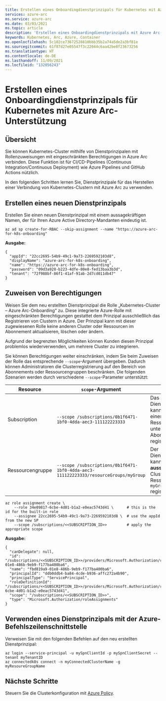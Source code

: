 ```yaml
---
title: Erstellen eines Onboardingdienstprinzipals für Kubernetes mit Azure Arc-Unterstützung
services: azure-arc
ms.service: azure-arc
ms.date: 03/03/2021
ms.topic: article
description: 'Erstellen eines Onboardingdienstprinzipals mit Azure Arc-Unterstützung '
keywords: Kubernetes, Arc, Azure, Container
ms.openlocfilehash: 5c102ce73672528810bbb35b2a74a5de2a3bf81e
ms.sourcegitcommit: 61f87d27e05547f3c22044c6aa42be8f23673256
ms.translationtype: HT
ms.contentlocale: de-DE
ms.lasthandoff: 11/09/2021
ms.locfileid: "132056243"
---
```

# <a name="create-an-onboarding-service-principal-for-azure-arc-enabled-kubernetes"></a>Erstellen eines Onboardingdienstprinzipals für Kubernetes mit Azure Arc-Unterstützung

## <a name="overview"></a>Übersicht

Sie können Kubernetes-Cluster mithilfe von Dienstprinzipalen mit Rollenzuweisungen mit eingeschränkten Berechtigungen in Azure Arc verbinden. Diese Funktion ist für CI/CD-Pipelines (Continuous Integration/Continuous Deployment) wie Azure Pipelines und GitHub Actions nützlich.

In den folgenden Schritten lernen Sie, Dienstprinzipale für das Herstellen einer Verbindung von Kubernetes-Clustern mit Azure Arc zu verwenden.

## <a name="create-a-new-service-principal"></a>Erstellen eines neuen Dienstprinzipals

Erstellen Sie einen neuen Dienstprinzipal mit einem aussagekräftigen Namen, der für Ihren Azure Active Directory-Mandanten eindeutig ist.

```console
az ad sp create-for-RBAC --skip-assignment --name "https://azure-arc-for-k8s-onboarding"
```

**Ausgabe:**

```console
{
  "appId": "22cc2695-54b9-49c1-9a73-2269592103d8",
  "displayName": "azure-arc-for-k8s-onboarding",
  "name": "https://azure-arc-for-k8s-onboarding",
  "password": "09d3a928-b223-4dfe-80e8-fed13baa3b3d",
  "tenant": "72f988bf-86f1-41af-91ab-2d7cd011db47"
}
```

## <a name="assign-permissions"></a>Zuweisen von Berechtigungen

Weisen Sie dem neu erstellten Dienstprinzipal die Rolle „Kubernetes-Cluster – Azure Arc-Onboarding“ zu. Diese integrierte Azure-Rolle mit eingeschränkten Berechtigungen gestattet dem Prinzipal ausschließlich das Registrieren von Clustern in Azure. Der Prinzipal kann mit dieser zugewiesenen Rolle keine anderen Cluster oder Ressourcen im Abonnement aktualisieren, löschen oder ändern.

Aufgrund der begrenzten Möglichkeiten können Kunden diesen Prinzipal problemlos wiederverwenden, um mehrere Cluster zu integrieren.

Sie können Berechtigungen weiter einschränken, indem Sie beim Zuweisen der Rolle das entsprechende `--scope`-Argument übergeben. Dadurch können Administratoren die Clusterregistrierung auf den Bereich von Abonnements oder Ressourcengruppen beschränken. Die folgenden Szenarien werden durch verschiedene `--scope`-Parameter unterstützt:

| Resource  | `scope`-Argument| Wirkung |
| ------------- | ------------- | ------------- |
| Subscription | `--scope /subscriptions/0b1f6471-1bf0-4dda-aec3-111122223333` | Das Dienstprinzipal kann Cluster in einer beliebigen Ressourcengruppe unter diesem Abonnement registrieren. |
| Ressourcengruppe | `--scope /subscriptions/0b1f6471-1bf0-4dda-aec3-111122223333/resourceGroups/myGroup`  | Der Dienstprinzipal kann __ausschließlich__ Cluster in der Ressourcengruppe `myGroup` registrieren. |

```console
az role assignment create \
    --role 34e09817-6cbe-4d01-b1a2-e0eac5743d41 \      # this is the id for the built-in role
    --assignee 22cc2695-54b9-49c1-9a73-2269592103d8 \  # use the appId from the new SP
    --scope /subscriptions/<<SUBSCRIPTION_ID>>         # apply the appropriate scope
```

**Ausgabe:**

```console
{
  "canDelegate": null,
  "id": "/subscriptions/<<SUBSCRIPTION_ID>>/providers/Microsoft.Authorization/roleAssignments/fbd819a9-01e8-486b-9eb9-f177ba400ba6",
  "name": "fbd819a9-01e8-486b-9eb9-f177ba400ba6",
  "principalId": "ddb0ddb4-ba84-4cde-b936-affc272a4b90",
  "principalType": "ServicePrincipal",
  "roleDefinitionId": "/subscriptions/<<SUBSCRIPTION_ID>>/providers/Microsoft.Authorization/roleDefinitions/34e09817-6cbe-4d01-b1a2-e0eac5743d41",
  "scope": "/subscriptions/<<SUBSCRIPTION_ID>>",
  "type": "Microsoft.Authorization/roleAssignments"
}
```

## <a name="use-service-principal-with-the-azure-cli"></a>Verwenden eines Dienstprinzipals mit der Azure-Befehlszeilenschnittstelle

Verweisen Sie mit den folgenden Befehlen auf den neu erstellten Dienstprinzipal:

```azurecli
az login --service-principal -u mySpnClientId -p mySpnClientSecret --tenant myTenantID
az connectedk8s connect -n myConnectedClusterName -g myResoureGroupName
```

## <a name="next-steps"></a>Nächste Schritte

Steuern Sie die Clusterkonfiguration mit [Azure Policy](./use-azure-policy.md).

